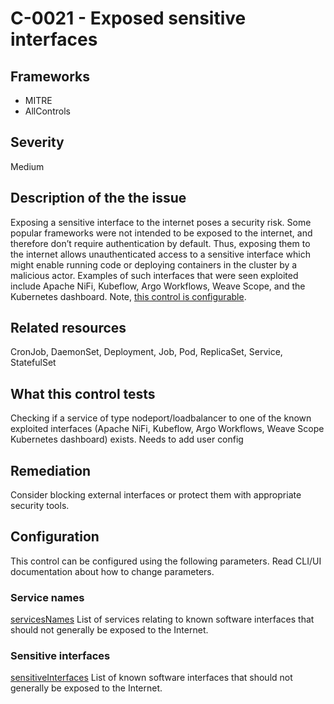 # C-0021 - Exposed sensitive interfaces

## Frameworks
* MITRE
* AllControls
 
## Severity
Medium

## Description of the the issue
Exposing a sensitive interface to the internet poses a security risk. Some popular frameworks were not intended to be exposed to the internet, and therefore don’t require authentication by default. Thus, exposing them to the internet allows unauthenticated access to a sensitive interface which might enable running code or deploying containers in the cluster by a malicious actor. Examples of such interfaces that were seen exploited include Apache NiFi, Kubeflow, Argo Workflows, Weave Scope, and the Kubernetes dashboard. Note, [this control is configurable](##configuration).
 
## Related resources
CronJob, DaemonSet, Deployment, Job, Pod, ReplicaSet, Service, StatefulSet
 
## What this control tests 
Checking if a service of type nodeport/loadbalancer to one of the known exploited interfaces (Apache NiFi, Kubeflow, Argo Workflows, Weave Scope Kubernetes dashboard) exists. Needs to add user config
 
## Remediation
Consider blocking external interfaces or protect them with appropriate security tools.
 
## Configuration
 This control can be configured using the following parameters. Read CLI/UI documentation about how to change parameters.
 
### Service names
[servicesNames](doc:configuration_parameter_servicesnames)
List of services relating to known software interfaces that should not generally be exposed to the Internet.
 
### Sensitive interfaces
[sensitiveInterfaces](doc:configuration_parameter_sensitiveinterfaces)
List of known software interfaces that should not generally be exposed to the Internet.
 
